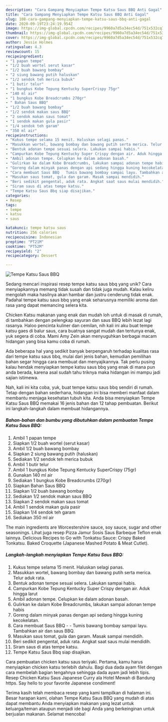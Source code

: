 ```yaml
---
description: "Cara Gampang Menyiapkan Tempe Katsu Saus BBQ Anti Gagal"
title: "Cara Gampang Menyiapkan Tempe Katsu Saus BBQ Anti Gagal"
slug: 108-cara-gampang-menyiapkan-tempe-katsu-saus-bbq-anti-gagal
date: 2020-09-19T23:24:19.954Z
image: https://img-global.cpcdn.com/recipes/9960a7d5a34ec54d/751x532cq70/tempe-katsu-saus-bbq-foto-resep-utama.jpg
thumbnail: https://img-global.cpcdn.com/recipes/9960a7d5a34ec54d/751x532cq70/tempe-katsu-saus-bbq-foto-resep-utama.jpg
cover: https://img-global.cpcdn.com/recipes/9960a7d5a34ec54d/751x532cq70/tempe-katsu-saus-bbq-foto-resep-utama.jpg
author: Jessie Holmes
ratingvalue: 4.3
reviewcount: 15
recipeingredient:
- "1 papan tempe"
- "1/2 buah wortel serut kasar"
- "1/2 buah bawang bombay"
- "2 siung bawang putih haluskan"
- "1/2 sendok teh merica bubuk"
- "1 butir telur"
- "1 bungkus Kobe Tepung Kentucky SuperCrispy 75gr"
- "140 ml air"
- "1 bungkus Kobe Breadcrumbs 270gr"
- " Bahan Saus BBQ"
- "1/2 buah bawang bombay"
- "1/2 sendok makan saus BBQ"
- "2 sendok makan saus tomat"
- "1 sendok makan gula pasir"
- "1/4 sendok teh garam"
- "350 ml air"
recipeinstructions:
- "Kukus tempe selama 15 menit. Haluskan selagi panas."
- "Masukkan wortel, bawang bombay dan bawang putih serta merica. Telur aduk rata."
- "Bentuk adonan tempe sesuai selera. Lakukan sampai habis."
- "Campurkan Kobe Tepung Kentucky Super Crispy dengan air. Aduk hingga larut"
- "Ambil adonan tempe. Celupkan ke dalam adonan basah."
- "Gulirkan ke dalam Kobe Breadcrumbs, lakukan sampai adonan tempe habis"
- "Goreng dalam minyak panas dengan api sedang hingga kuning kecokelatan."
- "Cara membuat Saus BBQ   Tumis bawang bombay sampai layu. Tambahkan air dan saus BBQ."
- "Masukan saus tomat, gula dan garam. Masak sampai mendidih."
- "Beri sedikit pengental, aduk rata. Angkat saat saus mulai mendidih."
- "Siram saus di atas tempe katsu."
- "Tempe Katsu Saus Bbq siap disajikan."
categories:
- Resep
tags:
- tempe
- katsu
- saus

katakunci: tempe katsu saus 
nutrition: 256 calories
recipecuisine: Indonesian
preptime: "PT21M"
cooktime: "PT52M"
recipeyield: "2"
recipecategory: Dessert

---
```



![Tempe Katsu Saus BBQ](https://img-global.cpcdn.com/recipes/9960a7d5a34ec54d/751x532cq70/tempe-katsu-saus-bbq-foto-resep-utama.jpg)

Sedang mencari inspirasi resep tempe katsu saus bbq yang unik? Cara menyiapkannya memang tidak susah dan tidak juga mudah. Kalau keliru mengolah maka hasilnya akan hambar dan justru cenderung tidak enak. Padahal tempe katsu saus bbq yang enak seharusnya memiliki aroma dan rasa yang dapat memancing selera kita.

Chicken Katsu makanan yang enak dan mudah loh untuk di masak di rumah, di tambahkan dengan pelengkap sayuran dan saus BBQ lebih lezat lagi rasanya. Haloo pencinta kuliner dan cemilan, nih kali ini aku buat tempe katsu gaes di balur saus, cara buatnya sangat mudah dan tentunya enak, yuk segera di coba. Mami Amy Zein akan menyuguhkan berbagai macam hidangan yang bisa kamu coba di rumah.

Ada beberapa hal yang sedikit banyak berpengaruh terhadap kualitas rasa dari tempe katsu saus bbq, mulai dari jenis bahan, kemudian pemilihan bahan segar hingga cara membuat dan menyajikannya. Tak perlu pusing kalau hendak menyiapkan tempe katsu saus bbq yang enak di mana pun anda berada, karena asal sudah tahu triknya maka hidangan ini mampu jadi sajian istimewa.


Nah, kali ini kita coba, yuk, buat tempe katsu saus bbq sendiri di rumah. Tetap dengan bahan sederhana, hidangan ini bisa memberi manfaat dalam membantu menjaga kesehatan tubuh kita. Anda bisa menyiapkan Tempe Katsu Saus BBQ memakai 16 jenis bahan dan 12 tahap pembuatan. Berikut ini langkah-langkah dalam membuat hidangannya.

<!--inarticleads1-->

##### Bahan-bahan dan bumbu yang dibutuhkan dalam pembuatan Tempe Katsu Saus BBQ:

1. Ambil 1 papan tempe
1. Siapkan 1/2 buah wortel (serut kasar)
1. Ambil 1/2 buah bawang bombay
1. Siapkan 2 siung bawang putih (haluskan)
1. Sediakan 1/2 sendok teh merica bubuk
1. Ambil 1 butir telur
1. Ambil 1 bungkus Kobe Tepung Kentucky SuperCrispy (75gr)
1. Gunakan 140 ml air
1. Sediakan 1 bungkus Kobe Breadcrumbs (270gr)
1. Siapkan  Bahan Saus BBQ
1. Siapkan 1/2 buah bawang bombay
1. Sediakan 1/2 sendok makan saus BBQ
1. Siapkan 2 sendok makan saus tomat
1. Ambil 1 sendok makan gula pasir
1. Siapkan 1/4 sendok teh garam
1. Sediakan 350 ml air


The main ingredients are Worcestershire sauce, soy sauce, sugar and other seasonings. Lihat juga resep Pizza Jamur Sosis Saus Barbeque Teflon enak lainnya. Delicious Recipes to Go with Tonkatsu Sauce: Crispy Baked Tonkatsu. Baked Croquette (Japanese Mashed Potato &amp; Meat Cutlet). 

<!--inarticleads2-->

##### Langkah-langkah menyiapkan Tempe Katsu Saus BBQ:

1. Kukus tempe selama 15 menit. Haluskan selagi panas.
1. Masukkan wortel, bawang bombay dan bawang putih serta merica. Telur aduk rata.
1. Bentuk adonan tempe sesuai selera. Lakukan sampai habis.
1. Campurkan Kobe Tepung Kentucky Super Crispy dengan air. Aduk hingga larut
1. Ambil adonan tempe. Celupkan ke dalam adonan basah.
1. Gulirkan ke dalam Kobe Breadcrumbs, lakukan sampai adonan tempe habis
1. Goreng dalam minyak panas dengan api sedang hingga kuning kecokelatan.
1. Cara membuat Saus BBQ -  -  Tumis bawang bombay sampai layu. Tambahkan air dan saus BBQ.
1. Masukan saus tomat, gula dan garam. Masak sampai mendidih.
1. Beri sedikit pengental, aduk rata. Angkat saat saus mulai mendidih.
1. Siram saus di atas tempe katsu.
1. Tempe Katsu Saus Bbq siap disajikan.


Cara pembuatan chicken katsu saus teriyaki. Pertama, kamu harus menyiapkan chicken katsu terlebih dahulu. Bagi dua dada ayam filet dengan cara membelah bagian tengahnya sehingga dada ayam jadi lebih tipis. Resep Chicken Katsu Saus Japanese Curry ala Hotel Mewah di Bandung https. Say hello to your favorite Japanese condiment! 

Terima kasih telah membaca resep yang kami tampilkan di halaman ini. Besar harapan kami, olahan Tempe Katsu Saus BBQ yang mudah di atas dapat membantu Anda menyiapkan makanan yang lezat untuk keluarga/teman ataupun menjadi ide bagi Anda yang berkeinginan untuk berjualan makanan. Selamat mencoba!
